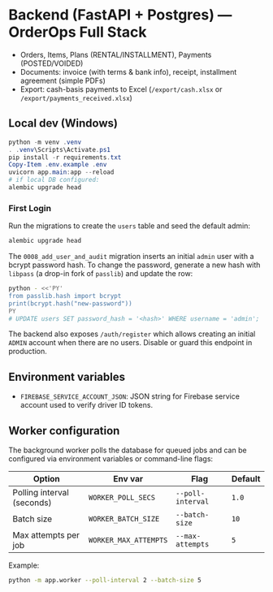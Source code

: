 # Backend (FastAPI + Postgres) — OrderOps Full Stack

- Orders, Items, Plans (RENTAL/INSTALLMENT), Payments (POSTED/VOIDED)
- Documents: invoice (with terms & bank info), receipt, installment agreement (simple PDFs)
- Export: cash-basis payments to Excel (``/export/cash.xlsx`` or ``/export/payments_received.xlsx``)

## Local dev (Windows)
```powershell
python -m venv .venv
. .venv\Scripts\Activate.ps1
pip install -r requirements.txt
Copy-Item .env.example .env
uvicorn app.main:app --reload
# if local DB configured:
alembic upgrade head
```

### First Login

Run the migrations to create the `users` table and seed the default admin:

```bash
alembic upgrade head
```

The `0008_add_user_and_audit` migration inserts an initial `admin` user with a
bcrypt password hash. To change the password, generate a new hash with
`libpass` (a drop-in fork of `passlib`) and update the row:

```bash
python - <<'PY'
from passlib.hash import bcrypt
print(bcrypt.hash("new-password"))
PY
# UPDATE users SET password_hash = '<hash>' WHERE username = 'admin';
```

The backend also exposes `/auth/register` which allows creating an initial
`ADMIN` account when there are no users. Disable or guard this endpoint in
production.

## Environment variables

- `FIREBASE_SERVICE_ACCOUNT_JSON`: JSON string for Firebase service account used to verify driver ID tokens.

## Worker configuration

The background worker polls the database for queued jobs and can be configured
via environment variables or command-line flags:

| Option | Env var | Flag | Default |
|--------|---------|------|---------|
| Polling interval (seconds) | `WORKER_POLL_SECS` | `--poll-interval` | `1.0` |
| Batch size | `WORKER_BATCH_SIZE` | `--batch-size` | `10` |
| Max attempts per job | `WORKER_MAX_ATTEMPTS` | `--max-attempts` | `5` |

Example:

```bash
python -m app.worker --poll-interval 2 --batch-size 5
```
